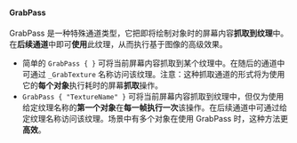 #### GrabPass

GrabPass 是一种特殊通道类型，它把即将绘制对象时的屏幕内容**抓取到纹理**中。在**后续通道**中即可**使用**此纹理，从而执行基于图像的高级效果。

- 简单的 `GrabPass { }` 可将当前屏幕内容抓取到某个纹理中。在随后的通道中可通过 `_GrabTexture` 名称访问该纹理。注意：这种抓取通道的形式将为使用它的**每个对象**执行耗时的屏幕**抓取**操作。
- `GrabPass { "TextureName" }` 可将当前屏幕内容抓取到纹理中，但仅为使用给定纹理名称的**第一个对象**在**每一帧执行一次**该操作。在后续通道中可通过给定纹理名称访问该纹理。场景中有多个对象在使用 GrabPass 时，这种方法更**高效**。

